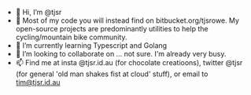 - 👋 Hi, I’m @tjsr
- 👀 Most of my code you will instead find on bitbucket.org/tjsrowe.  My open-source projects are predominantly utilities to help the cycling/mountain bike community.
- 🌱 I’m currently learning Typescript and Golang
- 💞️ I’m looking to collaborate on ... not sure.  I'm already very busy.
- 📫 Find me at insta @tjsr.id.au (for chocolate creatioons), twitter @tjsr (for general 'old man shakes fist at cloud' stuff), or email to tim@tjsr.id.au

<!---
tjsr/tjsr is a ✨ special ✨ repository because its `README.md` (this file) appears on your GitHub profile.
You can click the Preview link to take a look at your changes.
--->
